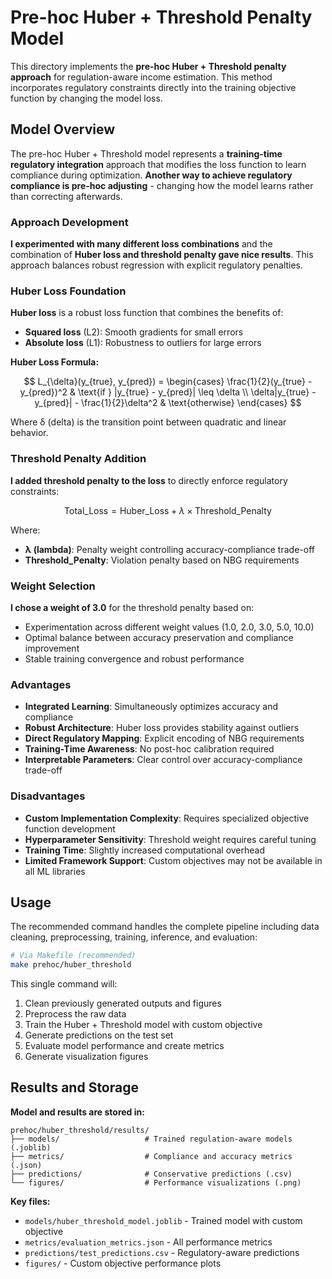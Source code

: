 # Pre-hoc Huber + Threshold Penalty Model

This directory implements the **pre-hoc Huber + Threshold penalty approach** for regulation-aware income estimation. This method incorporates regulatory constraints directly into the training objective function by changing the model loss.

## Model Overview

The pre-hoc Huber + Threshold model represents a **training-time regulatory integration** approach that modifies the loss function to learn compliance during optimization. **Another way to achieve regulatory compliance is pre-hoc adjusting** - changing how the model learns rather than correcting afterwards.

### Approach Development

**I experimented with many different loss combinations** and the combination of **Huber loss and threshold penalty gave nice results**. This approach balances robust regression with explicit regulatory penalties.

### Huber Loss Foundation

**Huber loss** is a robust loss function that combines the benefits of:
- **Squared loss** (L2): Smooth gradients for small errors
- **Absolute loss** (L1): Robustness to outliers for large errors

**Huber Loss Formula:**

$$
L_{\delta}(y_{true}, y_{pred}) = 
\begin{cases} 
\frac{1}{2}(y_{true} - y_{pred})^2 & \text{if } |y_{true} - y_{pred}| \leq \delta \\
\delta|y_{true} - y_{pred}| - \frac{1}{2}\delta^2 & \text{otherwise}
\end{cases}
$$

Where δ (delta) is the transition point between quadratic and linear behavior.

### Threshold Penalty Addition

**I added threshold penalty to the loss** to directly enforce regulatory constraints:

$$
\text{Total\_Loss} = \text{Huber\_Loss} + \lambda \times \text{Threshold\_Penalty}
$$

Where:
- **λ (lambda)**: Penalty weight controlling accuracy-compliance trade-off
- **Threshold\_Penalty**: Violation penalty based on NBG requirements

### Weight Selection

**I chose a weight of 3.0** for the threshold penalty based on:
- Experimentation across different weight values (1.0, 2.0, 3.0, 5.0, 10.0)
- Optimal balance between accuracy preservation and compliance improvement
- Stable training convergence and robust performance

### Advantages

- **Integrated Learning**: Simultaneously optimizes accuracy and compliance
- **Robust Architecture**: Huber loss provides stability against outliers
- **Direct Regulatory Mapping**: Explicit encoding of NBG requirements
- **Training-Time Awareness**: No post-hoc calibration required
- **Interpretable Parameters**: Clear control over accuracy-compliance trade-off

### Disadvantages

- **Custom Implementation Complexity**: Requires specialized objective function development
- **Hyperparameter Sensitivity**: Threshold weight requires careful tuning
- **Training Time**: Slightly increased computational overhead
- **Limited Framework Support**: Custom objectives may not be available in all ML libraries

## Usage

The recommended command handles the complete pipeline including data cleaning, preprocessing, training, inference, and evaluation:

```bash
# Via Makefile (recommended)
make prehoc/huber_threshold
```

This single command will:
1. Clean previously generated outputs and figures
2. Preprocess the raw data
3. Train the Huber + Threshold model with custom objective
4. Generate predictions on the test set
5. Evaluate model performance and create metrics
6. Generate visualization figures

## Results and Storage

**Model and results are stored in:**

```
prehoc/huber_threshold/results/
├── models/                   # Trained regulation-aware models (.joblib)
├── metrics/                  # Compliance and accuracy metrics (.json)
├── predictions/              # Conservative predictions (.csv)
└── figures/                  # Performance visualizations (.png)
```

**Key files:**
- `models/huber_threshold_model.joblib` - Trained model with custom objective
- `metrics/evaluation_metrics.json` - All performance metrics
- `predictions/test_predictions.csv` - Regulatory-aware predictions
- `figures/` - Custom objective performance plots
